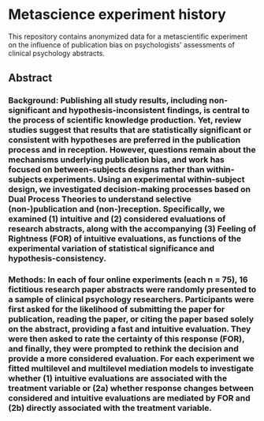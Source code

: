 # Metascience experiment history

This repository contains anonymized data for a metascientific experiment on the influence of publication bias on psychologists' assessments of clinical psychology abstracts.

## Abstract
### Background: Publishing all study results, including non-significant and hypothesis-inconsistent findings, is central to the process of scientific knowledge production. Yet, review studies suggest that results that are statistically significant or consistent with hypotheses are preferred in the publication process and in reception. However, questions remain about the mechanisms underlying publication bias, and work has focused on between-subjects designs rather than within-subjects experiments. Using an experimental within-subject design, we investigated decision-making processes based on Dual Process Theories to understand selective (non-)publication and (non-)reception. Specifically, we examined (1) intuitive and (2) considered evaluations of research abstracts, along with the accompanying (3) Feeling of Rightness (FOR) of intuitive evaluations, as functions of the experimental variation of statistical significance and hypothesis-consistency. 
### Methods: In each of four online experiments (each n = 75), 16 fictitious research paper abstracts were randomly presented to a sample of clinical psychology researchers. Participants were first asked for the likelihood of submitting the paper for publication, reading the paper, or citing the paper based solely on the abstract, providing a fast and intuitive evaluation. They were then asked to rate the certainty of this response (FOR), and finally, they were prompted to rethink the decision and provide a more considered evaluation. For each experiment we fitted multilevel and multilevel mediation models to investigate whether (1) intuitive evaluations are associated with the treatment variable or (2a) whether response changes between considered and intuitive evaluations are mediated by FOR and (2b) directly associated with the treatment variable.
